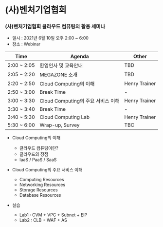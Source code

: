 # (사)벤처기업협회
### (사)벤처기업협회 클라우드 컴퓨팅의 활용 세미나
- 일시 : 2021년 6월 10일 오후 2:00 ~ 6:00
- 장소 : Webinar

|Time | Agenda | Other |
|-----| -------| ------|
|2:00 ~ 2:05 | 환영인사 및 교육안내 | TBD |
|2:05 ~ 2:20 | MEGAZONE 소개 | TBD |
|2:20 ~ 2:50 | Cloud Computing의 이해 | Henry Trainer |
|2:50 ~ 3:00 | Break Time | - |
|3:00 ~ 3:30 | Cloud Computing의 주요 서비스 이해 | Henry Trainer |
|3:30 ~ 3:40 | Break Time | - |
|3:40 ~ 5:30 | Cloud Computing Lab | Henry Trainer |
|5:30 ~ 6:00 | Wrap-up, Survey | TBC |

- Cloud Computing의 이해
  - 클라우드 컴퓨팅이란?
  - 클라우드의 장점
  - IaaS / PaaS / SaaS

- Cloud Computing의 주요 서비스 이해
  - Computing Resources
  - Networking Resources
  - Storage Resources
  - Database Resources
 
- 실습
  - Lab1 : CVM + VPC + Subnet + EIP
  - Lab2 : CLB + WAF + AS

